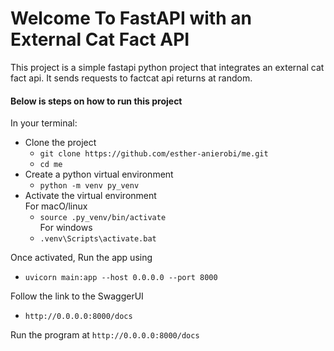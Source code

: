 # Welcome To FastAPI with an External Cat Fact API
This project is a simple fastapi python project that integrates an external cat fact api. 
It sends requests to factcat api returns at random.

#### Below is steps on how to run this project
In your terminal:
- Clone the project
  * `git clone https://github.com/esther-anierobi/me.git`
  * `cd me`
- Create a python virtual environment
  * `python -m venv py_venv`
- Activate the virtual environment <br>
  For macO/linux
  * `source .py_venv/bin/activate` <br>
  For windows 
  * `.venv\Scripts\activate.bat`

Once activated, Run the app using
- `uvicorn main:app --host 0.0.0.0 --port 8000`

Follow the link to the SwaggerUI
* `http://0.0.0.0:8000/docs`

Run the program at
`http://0.0.0.0:8000/docs`
